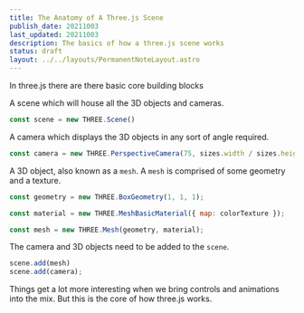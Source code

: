 ```yaml
---
title: The Anatomy of A Three.js Scene
publish_date: 20211003
last_updated: 20211003
description: The basics of how a three.js scene works
status: draft
layout: ../../layouts/PermanentNoteLayout.astro
---
```


In three.js there are there basic core building blocks

A scene which will house all the 3D objects and cameras.
```js
const scene = new THREE.Scene()
```

A camera which displays the 3D objects in any sort of angle required.
```js
const camera = new THREE.PerspectiveCamera(75, sizes.width / sizes.height, 0.1, 100)
```

A 3D object, also known as a `mesh`. A `mesh` is comprised of some geometry and a texture.

```js
const geometry = new THREE.BoxGeometry(1, 1, 1);

const material = new THREE.MeshBasicMaterial({ map: colorTexture });

const mesh = new THREE.Mesh(geometry, material);
```


The camera and 3D objects need to be added to the `scene`.

```js
scene.add(mesh)
scene.add(camera);
```

Things get a lot more interesting when we bring controls and animations into the mix. But this is the core of how three.js works.
